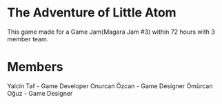 # The Adventure of Little Atom

This game made for a Game Jam(Magara Jam #3) within 72 hours with 3 member team.

# Members
Yalcin Taf - Game Developer 
Onurcan Özcan - Game Designer
Ömürcan Oğuz - Game Designer
